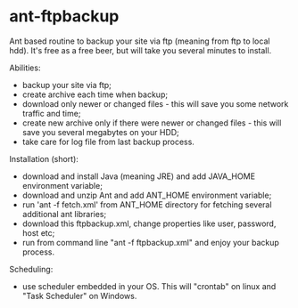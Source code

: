ant-ftpbackup
=============

Ant based routine to backup your site via ftp (meaning from ftp to local hdd).
It's free as a free beer, but will take you several minutes to install. 

Abilities: 
- backup your site via ftp;
- create archive each time when backup;
- download only newer or changed files - this will save you some network traffic and time;
- create new archive only if there were newer or changed files - this will save you several megabytes on your HDD;
- take care for log file from last backup process.

Installation (short): 
- download and install Java (meaning JRE) and add JAVA_HOME environment variable;
- download and unzip Ant and add ANT_HOME environment variable; 
- run 'ant -f fetch.xml' from ANT_HOME directory for fetching several additional ant libraries;
- download this ftpbackup.xml, change properties like user, password, host etc;
- run from command line "ant -f ftpbackup.xml" and enjoy your backup process. 

Scheduling: 
- use scheduler embedded in your OS. This will "crontab" on linux and "Task Scheduler" on Windows. 
